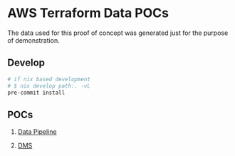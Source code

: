 # AWS Terraform Data POCs

The data used for this proof of concept was generated just for the purpose of demonstration.

## Develop

```bash
# if nix based development
# $ nix develop path:. -vL
pre-commit install
```

## POCs

1. [Data Pipeline](./data-pipeline)

1. [DMS](./dms)
